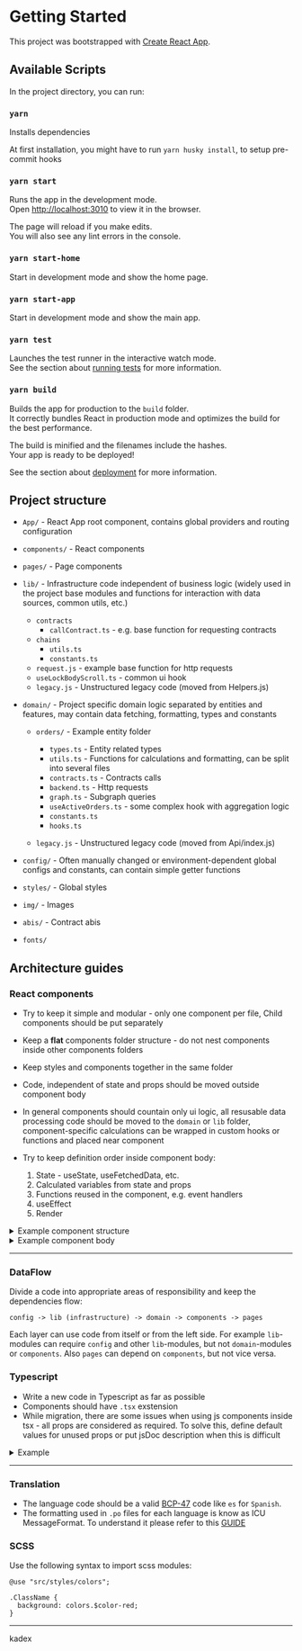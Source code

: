 # Getting Started

This project was bootstrapped with [Create React App](https://github.com/facebook/create-react-app).

## Available Scripts

In the project directory, you can run:

### `yarn`

Installs dependencies

At first installation, you might have to run `yarn husky install`,
to setup pre-commit hooks

### `yarn start`

Runs the app in the development mode.\
Open [http://localhost:3010](http://localhost:3010) to view it in the browser.

The page will reload if you make edits.\
You will also see any lint errors in the console.

### `yarn start-home`

Start in development mode and show the home page.

### `yarn start-app`

Start in development mode and show the main app.

### `yarn test`

Launches the test runner in the interactive watch mode.\
See the section about [running tests](https://facebook.github.io/create-react-app/docs/running-tests) for more information.

### `yarn build`

Builds the app for production to the `build` folder.\
It correctly bundles React in production mode and optimizes the build for the best performance.

The build is minified and the filenames include the hashes.\
Your app is ready to be deployed!

See the section about [deployment](https://facebook.github.io/create-react-app/docs/deployment) for more information.

## Project structure

- `App/` - React App root component, contains global providers and routing configuration

- `components/` - React components

- `pages/` - Page components

- `lib/` - Infrastructure code independent of business logic (widely used in the project base modules and functions for interaction with data sources, common utils, etc.)

  - `contracts`
    - `callContract.ts` - e.g. base function for requesting contracts
  - `chains`
    - `utils.ts`
    - `constants.ts`
  - `request.js` - example base function for http requests
  - `useLockBodyScroll.ts` - common ui hook
  - `legacy.js` - Unstructured legacy code (moved from Helpers.js)

- `domain/` - Project specific domain logic separated by entities and features, may contain
  data fetching, formatting, types and constants

  - `orders/` - Example entity folder

    - `types.ts` - Entity related types
    - `utils.ts` - Functions for calculations and formatting, can be split into several files
    - `contracts.ts` - Contracts calls
    - `backend.ts` - Http requests
    - `graph.ts` - Subgraph queries
    - `useActiveOrders.ts` - some complex hook with aggregation logic
    - `constants.ts`
    - `hooks.ts`

  - `legacy.js` - Unstructured legacy code (moved from Api/index.js)

- `config/` - Often manually changed or environment-dependent global configs and constants, can contain simple getter functions
- `styles/` - Global styles
- `img/` - Images
- `abis/` - Contract abis
- `fonts/`

## Architecture guides

### React components

- Try to keep it simple and modular - only one component per file, Child components should be put separately

- Keep a **flat** components folder structure - do not nest components inside other components folders

- Keep styles and components together in the same folder

- Code, independent of state and props should be moved outside component body

- In general components should countain only ui logic, all resusable data processing code should be moved to the `domain` or `lib` folder, component-specific calculations
  can be wrapped in custom hooks or functions and placed near component

- Try to keep definition order inside component body:
  1. State - useState, useFetchedData, etc.
  2. Calculated variables from state and props
  3. Functions reused in the component, e.g. event handlers
  4. useEffect
  5. Render

<details>
    <summary>Example component structure</summary>

- `components/`
  - `SwapBox`
    - `SwapBox.js`
    - `SwapBox.css`
    - `getErrorMessage.js` - only a component-specific logic

</details>

<details>
    <summary>Example component body</summary>

```(javascript)
// components/SwapComponent/SwapComponent.tsx

import {useInfoTokens} from 'domain/tokens/contracts'
import {processSwap} from 'domain/exchange/contracts'
...

export function SwapComponent(props: Props) {
const infoTokens = useInfoTokens(props.chainId, ...);
const [selectedTokenAddress, setSelectedTokenAddress] = useState()
const [amount, setAmount] = useState()
const {tokenAmount, swapLimits, fees, ...} = useSwapState(
props, {infoTokens, selectedTokenAddress, amount}
)

...

useEffect(..., []);

async function onButtonClick() {
    ...
    await processSwap(...)
}

return (
    <div>
        ....
    </div>

}

```

Optional separating component state evaluation if it contains a lot of logic which is highly
dependent on props or a state of the component.

```(javascript)
components/SwapComponent/useSwapState.ts

import {getTokenAmount} from 'domain/tokens/apiContracts'
import {getSwapLimits} from 'domain/exchange/swap-utils'


function useSwapState(props, {selectedTokenAddress, infoTokens, amount}) {
  const infoTokens = useInfoTokens(props.chainId, ...);

  const tokenAmount = getTokenAmount(infoTokens, selectedTokenAddress, ...)
  const swapLimits = getSwapLimits(infoTokens, amount)

  const swapFee = ...
  const fees = ...

  ...some calculations

  return {...}
}
```

</details>

---

### DataFlow

Divide a code into appropriate areas of responsibility and keep the dependencies flow:

```
config -> lib (infrastructure) -> domain -> components -> pages
```

Each layer can use code from itself or from the left side. For example `lib`-modules can require `config` and other `lib`-modules, but not `domain`-modules or `components`.
Also `pages` can depend on `components`, but not vice versa.

### Typescript

- Write a new code in Typescript as far as possible
- Components should have `.tsx` exstension
- While migration, there are some issues when using
  js components inside tsx - all props are considered as required.
  To solve this, define default values for unused props or put
  jsDoc description when this is difficult

<details>
<summary>Example</summary>

```(javascript)
/**
* @param {any} props
*/
function Button(props) {...}
```

</details>

---

### Translation

- The language code should be a valid [BCP-47](https://unicode-org.github.io/cldr-staging/charts/latest/supplemental/language_plural_rules.html) code like `es` for `Spanish`.
- The formatting used in `.po` files for each language is know as ICU MessageFormat. To understand it please refer to this [GUIDE](https://lingui.js.org/ref/message-format.html)

### SCSS

Use the following syntax to import scss modules:

```
@use "src/styles/colors";

.ClassName {
  background: colors.$color-red;
}
```

---
kadex  
